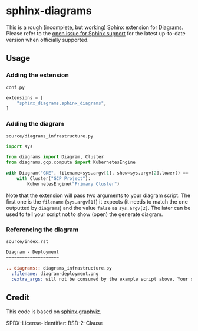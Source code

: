 # sphinx-diagrams

This is a rough (incomplete, but working) Sphinx extension for
[Diagrams](https://github.com/mingrammer/diagrams). Please refer to the [open
issue for Sphinx support](https://github.com/mingrammer/diagrams/issues/2) for
the latest up-to-date version when officially supported.

## Usage

### Adding the extension

`conf.py`

```conf.py
extensions = [
    "sphinx_diagrams.sphinx_diagrams",
]

```

### Adding the diagram

`source/diagrams_infrastructure.py`

```python
import sys

from diagrams import Diagram, Cluster
from diagrams.gcp.compute import KubernetesEngine

with Diagram("GKE", filename=sys.argv[1], show=sys.argv[2].lower() == 'true'):
    with Cluster("GCP Project"):
        KubernetesEngine("Primary Cluster")
```

Note that the extension will pass two arguments to your diagram script. The
first one is the `filename` (`sys.argv[1]`) it expects (it needs to match the one outputted by
`diagrams`) and the value `false` as `sys.argv[2]`. The later can be used to
tell your script not to show (open) the generate diagram.

### Referencing the diagram

`source/index.rst`

```rst
Diagram - Deployment
====================

.. diagrams:: diagrams_infrastructure.py
  :filename: diagram-deployment.png
  :extra_args: will not be consumed by the example script above. Your script could though.
```

## Credit

This code is based on
[sphinx.graphviz](https://github.com/buildthedocs/sphinx.graphviz/).

SPDX-License-Identifier: BSD-2-Clause
